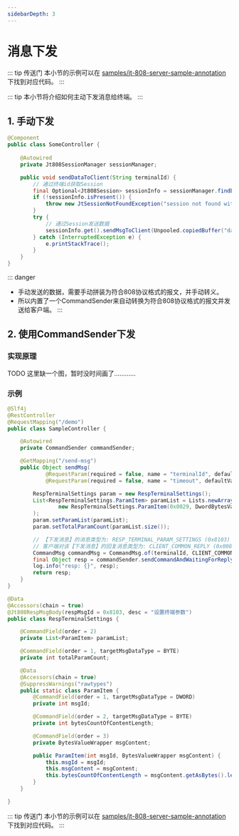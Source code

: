 ```yaml
---
sidebarDepth: 3
---
```


# 消息下发

::: tip 传送门
本小节的示例可以在 [samples/jt-808-server-sample-annotation](https://github.com/hylexus/jt-framework/tree/master/samples/jt-808-server-sample-annotation) 下找到对应代码。
:::

::: tip
本小节将介绍如何主动下发消息给终端。
:::

## 1. 手动下发

```java
@Component
public class SomeController {
    
    @Autowired
    private Jt808SessionManager sessionManager;

    public void sendDataToClient(String terminalId) {
        // 通过终端id获取Session
        final Optional<Jt808Session> sessionInfo = sessionManager.findByTerminalId(terminalId);
        if (!sessionInfo.isPresent()) {
            throw new JtSessionNotFoundException("session not found with terminalId " + terminalId);
        }
        try {
            // 通过Session发送数据
            sessionInfo.get().sendMsgToClient(Unpooled.copiedBuffer("data will be sent to client".getBytes()));
        } catch (InterruptedException e) {
            e.printStackTrace();
        }
    }
}
```

::: danger
- 手动发送的数据，需要手动拼装为符合808协议格式的报文，并手动转义。
- 所以内置了一个CommandSender来自动转换为符合808协议格式的报文并发送给客户端。
:::

## 2. 使用CommandSender下发

### 实现原理

TODO 这里缺一个图，暂时没时间画了…………

### 示例

```java
@Slf4j
@RestController
@RequestMapping("/demo")
public class SampleController {

    @Autowired
    private CommandSender commandSender;

    @GetMapping("/send-msg")
    public Object sendMsg(
            @RequestParam(required = false, name = "terminalId", defaultValue = "13717861955") String terminalId,
            @RequestParam(required = false, name = "timeout", defaultValue = "5") Long timeout) throws Exception {

        RespTerminalSettings param = new RespTerminalSettings();
        List<RespTerminalSettings.ParamItem> paramList = Lists.newArrayList(
                new RespTerminalSettings.ParamItem(0x0029, DwordBytesValueWrapper.of(100))
        );
        param.setParamList(paramList);
        param.setTotalParamCount(paramList.size());

        // 【下发消息】的消息类型为: RESP_TERMINAL_PARAM_SETTINGS (0x8103)  --> RespTerminalSettings的类注解上指定了下发类型
        // 客户端对该【下发消息】的回复消息类型为: CLIENT_COMMON_REPLY (0x0001)
        CommandMsg commandMsg = CommandMsg.of(terminalId, CLIENT_COMMON_REPLY, param);
        final Object resp = commandSender.sendCommandAndWaitingForReply(commandMsg, timeout, TimeUnit.SECONDS);
        log.info("resp: {}", resp);
        return resp;
    }
}
```

```java
@Data
@Accessors(chain = true)
@Jt808RespMsgBody(respMsgId = 0x8103, desc = "设置终端参数")
public class RespTerminalSettings {

    @CommandField(order = 2)
    private List<ParamItem> paramList;

    @CommandField(order = 1, targetMsgDataType = BYTE)
    private int totalParamCount;

    @Data
    @Accessors(chain = true)
    @SuppressWarnings("rawtypes")
    public static class ParamItem {
        @CommandField(order = 1, targetMsgDataType = DWORD)
        private int msgId;

        @CommandField(order = 2, targetMsgDataType = BYTE)
        private int bytesCountOfContentLength;

        @CommandField(order = 3)
        private BytesValueWrapper msgContent;

        public ParamItem(int msgId, BytesValueWrapper msgContent) {
            this.msgId = msgId;
            this.msgContent = msgContent;
            this.bytesCountOfContentLength = msgContent.getAsBytes().length;
        }
    }

}
```

::: tip 传送门
本小节的示例可以在 [samples/jt-808-server-sample-annotation](https://github.com/hylexus/jt-framework/tree/master/samples/jt-808-server-sample-annotation) 下找到对应代码。
:::